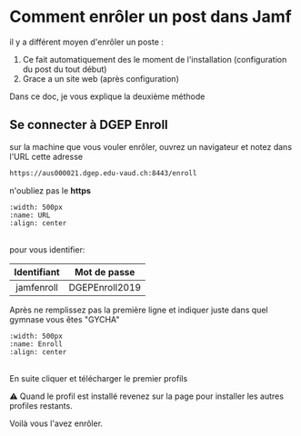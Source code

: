 # Comment enrôler un post dans Jamf

il y a différent moyen d'enrôler un poste :

1. Ce fait automatiquement des le moment de l'installation (configuration du post du tout début)
2. Grace a un site web (après configuration)

Dans ce doc, je vous explique la deuxième méthode

## Se connecter à DGEP Enroll 

sur la machine que vous vouler enrôler, ouvrez un navigateur et notez dans l'URL cette adresse

```html
https://aus000021.dgep.edu-vaud.ch:8443/enroll
```

n'oubliez pas le **https**
</br>

```{image} images/adresseURL.png
:width: 500px
:name: URL
:align: center
```

</br>
pour vous identifier:

| Identifiant | Mot de passe |
|   :-----:   |   :-----:    |
|  jamfenroll |DGEPEnroll2019|

Après ne remplissez pas la première ligne et indiquer juste dans quel gymnase vous êtes "GYCHA"

```{image} images/enrollename.png
:width: 500px
:name: Enroll
:align: center
```

</br>
En suite cliquer et télécharger le premier profils

⚠ Quand le profil est installé revenez sur la page pour installer les autres profiles restants.

Voilà vous l'avez enrôler.
